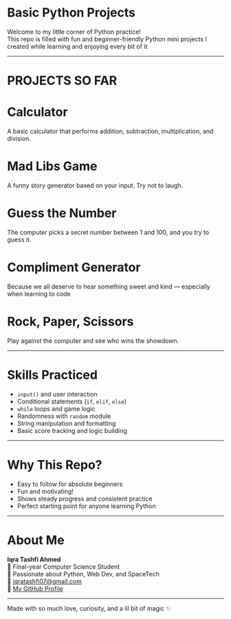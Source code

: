 #  Basic Python Projects

Welcome to my little corner of Python practice!  
This repo is filled with fun and beginner-friendly Python mini projects I created while learning and enjoying every bit of it 

---

# PROJECTS SO FAR

# Calculator  
A basic calculator that performs addition, subtraction, multiplication, and division.

# Mad Libs Game  
A funny story generator based on your input. Try not to laugh.

# Guess the Number  
The computer picks a secret number between 1 and 100, and you try to guess it.

# Compliment Generator  
Because we all deserve to hear something sweet and kind — especially when learning to code 

# Rock, Paper, Scissors  
Play against the computer and see who wins the showdown.

---

# Skills Practiced

- `input()` and user interaction
- Conditional statements (`if`, `elif`, `else`)
- `while` loops and game logic
- Randomness with `random` module
- String manipulation and formatting
- Basic score tracking and logic building

---

# Why This Repo?

- Easy to follow for absolute beginners
- Fun and motivating!
- Shows steady progress and consistent practice
- Perfect starting point for anyone learning Python

---

# About Me

**Iqra Tashfi Ahmed**  
🌟 Final-year Computer Science Student  
🌟 Passionate about Python, Web Dev, and SpaceTech  
🌟 [iqratashfi07@gmail.com](mailto:iqratashfi07@gmail.com)  
🌟 [My GitHub Profile](https://github.com/Iqratashfi)

---

Made with so much love, curiosity, and a lil bit of magic ✨
